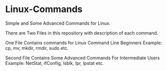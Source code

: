 # Linux-Commands

Simple and Some Advanced Commands for Linux.

There are Two Files in this repository with description of each command.

One File Contains commands for Linux Command Line Beginners
Example: cp, mv, mkdir, rmdir, sudo etc.

Second File Contains Some Advanced Commands For Intermediate Users
Example: NetStat, ifConfig, lsblk, lpr, lpstat etc.
